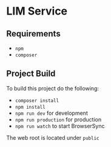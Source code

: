 # LIM Service

## Requirements

* `npm`
* `composer`

## Project Build

To build this project do the following:

* `composer install`
* `npm install`
* `npm run dev` for development
* `npm run production` for production
* `npm run watch` to start BrowserSync

The web root is located under `public`